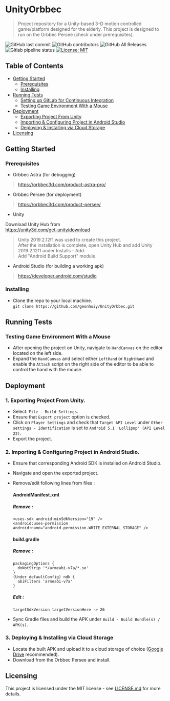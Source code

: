 # UnityOrbbec
> Project repository for a Unity-based 3-D motion controlled game/platform designed for the elderly. This project is designed to run on the Orbbec Persee (check under prerequisites).  

![GitHub last commit](https://img.shields.io/github/last-commit/geonhuiy/UnityOrbbec?color=blue) ![GitHub contributors](https://img.shields.io/github/contributors/geonhuiy/UnityOrbbec?color=blue) ![GitHub All Releases](https://img.shields.io/github/downloads/geonhuiy/UnityOrbbec/total) ![Gitlab pipeline status](https://img.shields.io/gitlab/pipeline/geonhuiy/UnityOrbbec?color=blue&label=GitLab%20build) [![License: MIT](https://img.shields.io/badge/License-MIT-yellow.svg)](https://opensource.org/licenses/MIT)

## Table of Contents  
 * [Getting Started](#getting-started)   
   * [Prerequisites](#prerequisites)  
   * [Installing](#installing)
 * [Running Tests](#running-tests)
   * [Setting up GitLab for Continuous Integration](#setting-up-gitlab-for-continuous-integration)  
   * [Testing Game Environment With a Mouse](#testing-game-environment-with-a-mouse)  
 * [Deployment](#deployment)  
   * [Exporting Project From Unity](#exporting-project-from-unity)
   * [Importing & Configuring Project in Android Studio](#importing-&-configuring-project-in-android-studio)
   * [Deploying & Installing via Cloud Storage](#deploying-&-installing-via-cloud-storage)  
 * [Licensing](#licensing)  
 
## Getting Started  
### Prerequisites   
  - Orbbec Astra (for debugging)
  >https://orbbec3d.com/product-astra-pro/
  
  - Orbbec Persee (for deployment)
  >https://orbbec3d.com/product-persee/  
  
  - Unity  
  
  Download Unity Hub from  
  https://unity3d.com/get-unity/download  
  >Unity 2019.2.12f1 was used to create this project.  
  After the installation is complete, open Unity Hub and add Unity 2019.2.12f1 under Installs - Add.  
  Add "Android Build Support" module.
  
  - Android Studio (for building a working apk)
  >https://developer.android.com/studio
  
  
  
### Installing  
 - Clone the repo to your local machine.  
 `git clone https://github.com/geonhuiy/UnityOrbbec.git`

## Running Tests  
### Testing Game Environment With a Mouse
  - After opening the project on Unity, navigate to `HandCanvas` on the editor located on the left side.  
  - Expand the `HandCanvas` and select either `LeftHand` or `RightHand` and enable the `Attach` script on the right side of the editor to be able to control the hand with the mouse.  
  
## Deployment  
### 1. Exporting Project From Unity.
  - Select: `File - Build Settings`.
  - Ensure that `Export project` option is checked.
  - Click on `Player Settings` and check that `Target API Level` under `Other settings - Identification` is set to `Android 5.1 'Lollipop' (API Level 22)`.
  - Export the project.
  
### 2. Importing & Configuring Project in Android Studio.
  - Ensure that corresponding Android SDK is installed on Android Studio. 
  - Navigate and open the exported project.
  - Remove/edit following lines from files :  
      #### AndroidManifest.xml  
      ##### Remove :  
      `<uses-sdk android:minSdkVersion="19" />`        
      `<android:uses-permission android:name="android.permission.WRITE_EXTERNAL_STORAGE" />`     
      
      #### build.gradle  
      ##### Remove :  
      ```
      packagingOptions {
        doNotStrip '*/armeabi-v7a/*.so'
      }
      (Under defaultConfig) ndk {
        abiFilters 'armeabi-v7a'
      }
      ```  
      
      ##### Edit :  
      `targetSdkVersion targetVersionHere -> 26`  
      
  - Sync Gradle files and build the APK under `Build - Build Bundle(s) / APK(s)`.  
  
### 3. Deploying & Installing via Cloud Storage
   - Locate the built APK and upload it to a cloud storage of choice ([Google Drive](https://www.google.com/drive/) recommended).    
   - Download from the Orbbec Persee and install.  
      

## Licensing  
This project is licensed under the MIT license - see [LICENSE.md](LICENSE.md) for more details.
  
